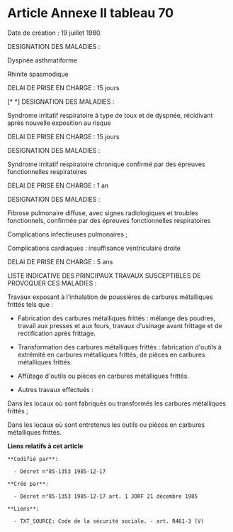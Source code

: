 # Article Annexe II tableau 70

Date de création : 19 juillet 1980.

DESIGNATION DES MALADIES :

Dyspnée asthmatiforme

Rhinite spasmodique

DELAI DE PRISE EN CHARGE : 15 jours

[*   *] DESIGNATION DES MALADIES :

Syndrome irritatif respiratoire à type de toux et de dyspnée, récidivant après nouvelle exposition au risque

DELAI DE PRISE EN CHARGE : 15 jours

DESIGNATION DES MALADIES :

Syndrome irritatif respiratoire chronique confirmé par des épreuves fonctionnelles respiratoires

DELAI DE PRISE EN CHARGE : 1 an

DESIGNATION DES MALADIES :

Fibrose pulmonaire diffuse, avec signes radiologiques et troubles fonctionnels, confirmée par des épreuves fonctionnelles
respiratoires

Complications infectieuses pulmonaires ;

Complications cardiaques : insuffisance ventriculaire droite

DELAI DE PRISE EN CHARGE : 5 ans

LISTE INDICATIVE DES PRINCIPAUX TRAVAUX SUSCEPTIBLES DE PROVOQUER CES MALADIES :

Travaux exposant à l'inhalation de poussières de carbures métalliques frittés tels que :  

- Fabrication des carbures métalliques frittés : mélange des poudres, travail aux presses et aux fours, travaux d'usinage
avant frittage et de rectification après frittage. 

- Transformation des carbures métalliques frittés : fabrication d'outils à extrémité en carbures métalliques frittés, de
pièces en carbures métalliques frittés.

- Affûtage d'outils ou pièces en carbures métalliques frittés.

- Autres travaux effectués :

Dans les locaux où sont fabriqués ou transformés les carbures métalliques frittés ; 

Dans les locaux où sont entretenus les outils ou pièces en carbures métalliques frittés.

**Liens relatifs à cet article**

	**Codifié par**:

	  - Décret n°85-1353 1985-12-17

	**Créé par**:

	  - Décret n°85-1353 1985-12-17 art. 1 JORF 21 décembre 1985

	**Liens**:

	  - TXT_SOURCE: Code de la sécurité sociale. - art. R461-3 (V)
